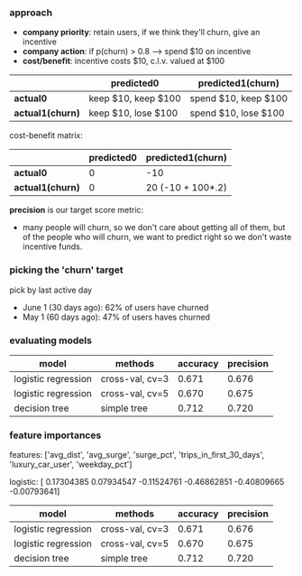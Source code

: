 ### approach
 - __company priority__: retain users, if we think they'll churn, give an incentive
 - __company action__: if p(churn) > 0.8 --> spend $10 on incentive
 - __cost/benefit__: incentive costs $10, c.l.v. valued at $100


 |           |predicted0 | predicted1(churn) |
 |---------- |---------- |----------- |
 |__actual0__   |  keep $10, keep $100|  spend $10, keep $100|
 |__actual1(churn)__   |  keep $10, lose $100| spend $10, lose $100|

cost-benefit matrix:

 |           |predicted0 | predicted1(churn) |
 |---------- |---------- |----------- |
 |__actual0__   |  0 |  -10|
 |__actual1(churn)__   |  0| 20 (-10 + 100*.2)|

__precision__ is our target score metric:
 -  many people will churn, so we don't care about getting all of them, but of the people who will churn, we want to predict right so we don't waste incentive funds.

### picking the 'churn' target
pick by last active day
 -  June 1 (30 days ago): 62% of users have churned
 -  May 1 (60 days ago): 47% of users haves churned

### evaluating models

|        model | methods | accuracy | precision |
|---------- |---------- |----------- | ----------|
| logistic regression |  cross-val, cv=3 |  0.671| 0.676 |
| logistic regression |  cross-val, cv=5 |  0.670| 0.675 |
| decision tree  | simple tree | 0.712 | 0.720 |

### feature importances
features: ['avg_dist', 'avg_surge', 'surge_pct', 'trips_in_first_30_days',
       'luxury_car_user', 'weekday_pct']

logistic: [ 0.17304385  0.07934547 -0.11524761 -0.46862851 -0.40809665 -0.00793641]

|        model | methods | accuracy | precision |
|---------- |---------- |----------- | ----------|
| logistic regression |  cross-val, cv=3 |  0.671| 0.676 |
| logistic regression |  cross-val, cv=5 |  0.670| 0.675 |
| decision tree  | simple tree | 0.712 | 0.720 |
